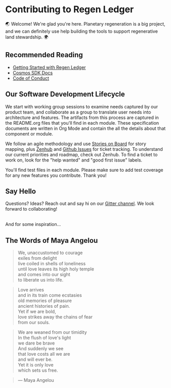 # Contributing to Regen Ledger

:earth_asia: Welcome! We're glad you're here. Planetary regeneration is a big project, and we can definitely use help building the tools to support regenerative land stewardship. :earth_africa:

## Recommended Reading
* [Getting Started with Regen Ledger](docs/getting_started.md)
* [Cosmos SDK Docs](https://cosmos.network/docs/)
* [Code of Conduct](CODE_OF_CONDUCT.md)

## Our Software Development Lifecycle

We start with working group sessions to examine needs captured by our product team, and collaborate as a group to translate user needs into architecture and features. The artifacts from this process are captured in the README.org files that you'll find in each module. These specification documents are written in Org Mode and contain the all the details about that component or module.

We follow an agile methodology and use [Stories on Board](https://climate.storiesonboard.com/m/regen-ledger) for story mapping, plus [Zenhub](https://app.zenhub.com/workspaces/regen-network-5c8c378fb4830f6c827f0094/boards?repos=133723334) and [Github Issues](https://github.com/regen-network/regen-ledger/issues) for ticket tracking. To understand our current priorities and roadmap, check out Zenhub. To find a ticket to work on, look for the "help wanted" and "good first issue" labels.

You'll find test files in each module. Please make sure to add test coverage for any new features you contribute. Thank you!

## Say Hello

Questions? Ideas? Reach out and say hi on our [Gitter channel](https://gitter.im/regen-network/regen-ledger). We look forward to collaborating!

<br>
And for some inspiration...

## The Words of Maya Angelou


> We, unaccustomed to courage<br>
exiles from delight<br>
live coiled in shells of loneliness<br>
until love leaves its high holy temple<br>
and comes into our sight<br>
to liberate us into life.<br>

> Love arrives<br>
and in its train come ecstasies<br>
old memories of pleasure<br>
ancient histories of pain.<br>
Yet if we are bold,<br>
love strikes away the chains of fear<br>
from our souls.<br>

> We are weaned from our timidity<br>
In the flush of love's light<br>
we dare be brave<br>
And suddenly we see<br>
that love costs all we are<br>
and will ever be.<br>
Yet it is only love<br>
which sets us free.<br>

> ― Maya Angelou<br>

